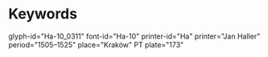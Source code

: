 # Keywords
glyph-id="Ha-10_0311"
font-id="Ha-10"
printer-id="Ha"
printer="Jan Haller"
period="1505–1525"
place="Kraków"
PT plate="173"
